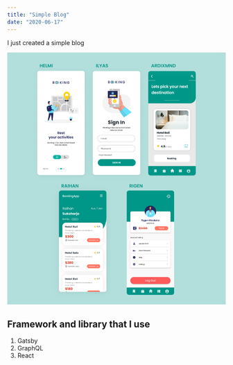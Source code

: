 ```yaml
---
title: "Simple Blog"
date: "2020-06-17"
---
```


I just created a simple blog

![Image Blog](./Collabse.png)

## Framework and library that I use

1. Gatsby
2. GraphQL
3. React

